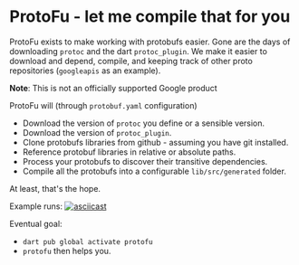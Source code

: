# ProtoFu - let me compile that for you

ProtoFu exists to make working with protobufs easier. Gone are the days of downloading
`protoc` and the dart `protoc_plugin`. We make it easier to download and depend, compile,
and keeping track of other proto repositories (`googleapis` as an example).

**Note**: This is not an officially supported Google product

ProtoFu will (through `protobuf.yaml` configuration)

* Download the version of `protoc` you define or a sensible version.
* Download the version of `protoc_plugin`.
* Clone protobufs libraries from github - assuming you have git installed.
* Reference protobuf libraries in relative or absolute paths.
* Process your protobufs to discover their transitive dependencies.
* Compile all the protobufs into a configurable `lib/src/generated` folder.

At least, that's the hope.

Example runs:
[![asciicast](https://asciinema.org/a/512092.svg)](https://asciinema.org/a/512092)

Eventual goal:

* `dart pub global activate protofu`
* `protofu` then helps you.
